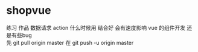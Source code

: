 # shopvue
练习 作品 数据请求 action 什么时候用 结合好 会有速度影响 
vue 的组件开发 还是有些bug    
先 git pull origin master
在 git push -u origin master
